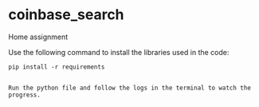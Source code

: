 # coinbase_search
Home assignment

Use the following command to install the libraries used in the code:
```shell
pip install -r requirements 


Run the python file and follow the logs in the terminal to watch the progress.
